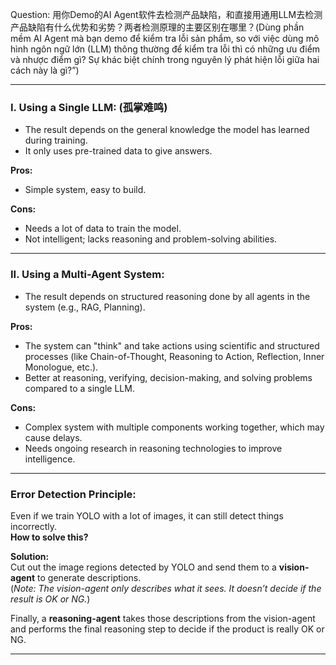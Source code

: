 Question: 用你Demo的AI Agent软件去检测产品缺陷，和直接用通用LLM去检测产品缺陷有什么优势和劣势？两者检测原理的主要区别在哪里？(Dùng phần mềm AI Agent mà bạn demo để kiểm tra lỗi sản phẩm, so với việc dùng mô hình ngôn ngữ lớn (LLM) thông thường để kiểm tra lỗi thì có những ưu điểm và nhược điểm gì? Sự khác biệt chính trong nguyên lý phát hiện lỗi giữa hai cách này là gì?”)

---

### I. Using a Single LLM: (孤掌难鸣)
- The result depends on the general knowledge the model has learned during training.  
- It only uses pre-trained data to give answers.

**Pros:**
- Simple system, easy to build.

**Cons:**
- Needs a lot of data to train the model.
- Not intelligent; lacks reasoning and problem-solving abilities.

---

### II. Using a Multi-Agent System:
- The result depends on structured reasoning done by all agents in the system (e.g., RAG, Planning).

**Pros:**
- The system can "think" and take actions using scientific and structured processes (like Chain-of-Thought, Reasoning to Action, Reflection, Inner Monologue, etc.).
- Better at reasoning, verifying, decision-making, and solving problems compared to a single LLM.

**Cons:**
- Complex system with multiple components working together, which may cause delays.
- Needs ongoing research in reasoning technologies to improve intelligence.

---

### Error Detection Principle:
Even if we train YOLO with a lot of images, it can still detect things incorrectly.  
**How to solve this?**

**Solution:**  
Cut out the image regions detected by YOLO and send them to a **vision-agent** to generate descriptions.  
(*Note: The vision-agent only describes what it sees. It doesn’t decide if the result is OK or NG.*)

Finally, a **reasoning-agent** takes those descriptions from the vision-agent and performs the final reasoning step to decide if the product is really OK or NG.

---

